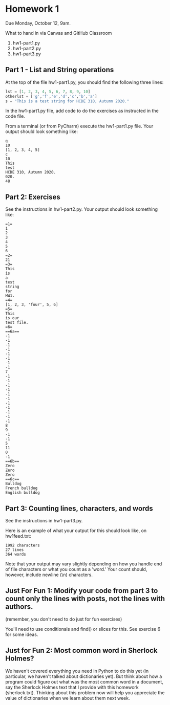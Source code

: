 # Homework 1
Due 	Monday, October 12, 9am.

What to hand in via Canvas and GitHub Classroom
1. hw1-part1.py
2. hw1-part2.py
3. hw1-part3.py

## Part 1 - List and String operations
At the top of the file hw1-part1.py, you should find the following three lines:

```python
lst = [1, 2, 3, 4, 5, 6, 7, 8, 9, 10]
otherlst = ['g','f','e','d','c','b','a']
s = "This is a test string for HCDE 310, Autumn 2020."
```

In the hw1-part1.py file, add code to do the exercises as instructed in the code file.

From a terminal (or from PyCharm) execute the hw1-part1.py file. Your output should look something like:
```
g
10
[1, 2, 3, 4, 5]
c
10
This 
test 
HCDE 310, Autumn 2020.
020.
48
```

## Part 2: Exercises
See the instructions in hw1-part2.py. Your output should look something like:

```
=1=
1
2
3
4
5
6
=2=
21
=3=
This
is
a
test
string
for
HW1.
=4=
[1, 2, 3, 'four', 5, 6]
=5=
This
is our
test file.
=6=
==6a==
-1
-1
-1
-1
-1
-1
-1
-1
7
-1
-1
-1
-1
-1
-1
-1
-1
-1
-1
-1
8
9
-1
-1
5
11
0
-1
==6b==
Zero
Zero
Zero
==6c==
Bulldog
French bulldog
English bulldog
```


## Part 3: Counting lines, characters, and words
See the instructions in hw1-part3.py.

Here is an example of what your output for this should look like, on hw1feed.txt:
```
1992 characters
27 lines
364 words
```

Note that your output may vary slightly depending on how you handle end of file characters or what you count as a 'word.' Your count should, however, include newline (\n) characters.

## Just For Fun 1: Modify your code from part 3 to count only the lines with posts, not the lines with authors.
(remember, you don't need to do just for fun exercises)

You'll need to use conditionals and find() or slices for this.  See exercise 6 for some ideas.

## Just for Fun 2: Most common word in Sherlock Holmes?
We haven't covered everything you need in Python to do this yet (in particular, we haven't talked about dictionaries yet). But think about how a program could figure out what was the most common word in a document, say the Sherlock Holmes text that I provide with this homework (sherlock.txt). Thinking about this problem now will help you appreciate the value of dictionaries when we learn about them next week.



